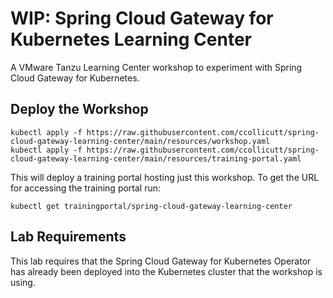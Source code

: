 # WIP: Spring Cloud Gateway for Kubernetes Learning Center

A VMware Tanzu Learning Center workshop to experiment with Spring Cloud Gateway for Kubernetes.

## Deploy the Workshop

```
kubectl apply -f https://raw.githubusercontent.com/ccollicutt/spring-cloud-gateway-learning-center/main/resources/workshop.yaml
kubectl apply -f https://raw.githubusercontent.com/ccollicutt/spring-cloud-gateway-learning-center/main/resources/training-portal.yaml
```

This will deploy a training portal hosting just this workshop. To get the
URL for accessing the training portal run:

```
kubectl get trainingportal/spring-cloud-gateway-learning-center
```

## Lab Requirements

This lab requires that the Spring Cloud Gateway for Kubernetes Operator has already been deployed into the Kubernetes cluster that the workshop is using.
